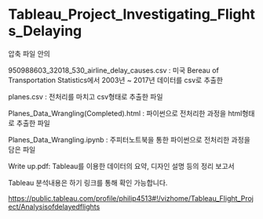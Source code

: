 # Tableau_Project_Investigating_Flights_Delaying
압축 파일 안의

950988603_32018_530_airline_delay_causes.csv : 미국 Bereau of Transportation Statistics에서 2003년 ~ 2017년 데이터를 csv로 추출한 

planes.csv : 전처리를 마치고 csv형태로 추출한 파일

Planes_Data_Wrangling(Completed).html : 파이썬으로 전처리한 과정을 html형태로 추출한 파일

Planes_Data_Wrangling.ipynb : 주피터노트북을 통한 파이썬으로 전처리한 과정을 담은 파일

Write up.pdf: Tableau를 이용한 데이터의 요약, 디자인 설명 등의 정리 보고서 

Tableau 분석내용은 하기 링크를 통해 확인 가능합니다.

https://public.tableau.com/profile/philip4513#!/vizhome/Tableau_Flight_Project/Analysisofdelayedflights
